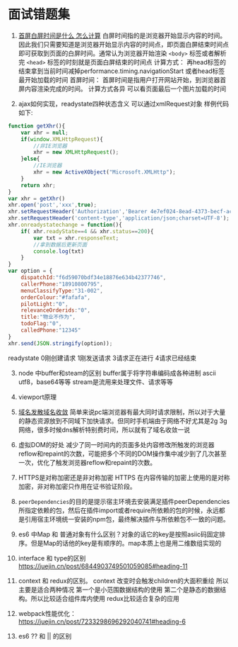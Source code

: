 面试错题集
==
1. [首屏白屏时间是什么 怎么计算](https://www.cnblogs.com/passkey/p/9987384.html)
白屏时间指的是浏览器开始显示内容的时间。因此我们只需要知道是浏览器开始显示内容的时间点，即页面白屏结束时间点即可获取到页面的白屏时间。通常认为浏览器开始渲染 `<body>` 标签或者解析完 `<head>` 标签的时刻就是页面白屏结束的时间点
计算方式：
再head标签的结束拿到当前时间减掉performance.timing.navigationStart 或者head标签最开始加载的时间
首屏时间：
首屏时间是指用户打开网站开始，到浏览器首屏内容渲染完成的时间。
计算方式各异
可以看页面最后一个图片加载的时间

2. ajax如何实现，readystate四种状态含义
可以通过xmlRequest对象
样例代码如下:
```javascript
function getXhr(){
    var xhr = null;
    if(window.XMLHttpRequest){
        //非IE浏览器
        xhr = new XMLHttpRequest();
    }else{
        //IE浏览器
        xhr = new ActiveXObject("Microsoft.XMLHttp");
    }
    return xhr;
}
var xhr = getXhr()
xhr.open('post','xxx',true);
xhr.setRequestHeader('Authorization','Bearer 4e7ef024-8ead-4373-becf-ac468981bb2d');
xhr.setRequestHeader('content-type','application/json;charset=UTF-8');
xhr.onreadystatechange = function(){
    if( xhr.readyState==4 && xhr.status==200){
        var txt = xhr.responseText;
        //拿到数据后更新页面
        console.log(txt)
    }
}
var option = {
    dispatchId:"f6d59070bdf34e18876e634b42377746",
    callerPhone:"18910800795",
    menuClassifyType:"31-002",
    orderColour:"#fafafa",
    pilotLight:"0",
    relevanceOrderids:"0",
    title:"物业不作为",
    todoFlag:"0",
    calledPhone:"12345"
}
xhr.send(JSON.stringify(option));
```
readystate 0刚创建请求 1刚发送请求 3请求正在进行 4请求已经结束

3. node 中buffer和steam的区别
buffer属于将字符串编码成各种进制 ascii utf8，base64等等 stream是流用来处理文件、请求等等

4. viewport原理

5. [域名发散域名收敛](https://github.com/chokcoco/cnblogsArticle/issues/1)
简单来说pc端浏览器有最大同时请求限制，所以对于大量的静态资源放到不同域下加快请求。但同时手机端由于网络不好尤其是2g 3g网络，很多时候dns解析特别费时间，所以就有了域名收敛一说

6. 虚拟DOM的好处
减少了同一时间内的页面多处内容修改所触发的浏览器reflow和repaint的次数，可能把多个不同的DOM操作集中减少到了几次甚至一次，优化了触发浏览器reflow和repaint的次数。

7. HTTPS是对称加密还是非对称加密
HTTPS 在内容传输的加密上使用的是对称加密，非对称加密只作用在证书验证阶段。

8. `peerDependencies`的目的是提示宿主环境去安装满足插件peerDependencies所指定依赖的包，然后在插件import或者require所依赖的包的时候，永远都是引用宿主环境统一安装的npm包，最终解决插件与所依赖包不一致的问题。

9. es6 中Map 和 普通对象有什么区别？对象的话它的key是按照asiic码固定排序。但是Map的话他的key是有顺序的。map本质上也是用二维数组实现的
10. interface 和 type的区别 https://juejin.cn/post/6844903749501059085#heading-11
11. context 和 redux的区别。 context 改变时会触发children的大面积重绘 所以主要是适合两种情况 第一个是小范围数据结构的使用 第二个是静态的数据结构。所以比较适合组件库内使用 redux比较适合复杂的应用
12. webpack性能优化： https://juejin.cn/post/7233298696292040741#heading-6
13. es6 ?? 和 || 的区别